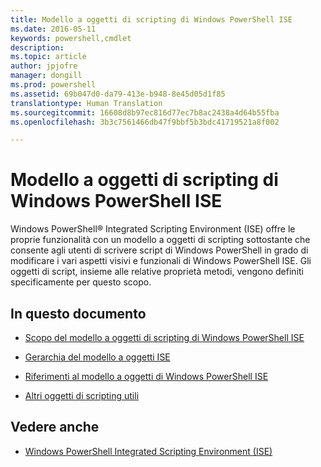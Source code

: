 ```yaml
---
title: Modello a oggetti di scripting di Windows PowerShell ISE
ms.date: 2016-05-11
keywords: powershell,cmdlet
description: 
ms.topic: article
author: jpjofre
manager: dongill
ms.prod: powershell
ms.assetid: 69b047d0-da79-413e-b948-8e45d05d1f85
translationtype: Human Translation
ms.sourcegitcommit: 16608d8b97ec816d77ec7b8ac2438a4d64b55fba
ms.openlocfilehash: 3b3c7561466db47f9bbf5b3bdc41719521a8f002

---
```


# Modello a oggetti di scripting di Windows PowerShell ISE
  Windows PowerShell® Integrated Scripting Environment (ISE) offre le proprie funzionalità con un modello a oggetti di scripting sottostante che consente agli utenti di scrivere script di Windows PowerShell in grado di modificare i vari aspetti visivi e funzionali di Windows PowerShell ISE. Gli oggetti di script, insieme alle relative proprietà metodi, vengono definiti specificamente per questo scopo.

## In questo documento

-   [Scopo del modello a oggetti di scripting di Windows PowerShell ISE](Purpose-of-the-Windows-PowerShell-ISE-Scripting-Object-Model.md)

-   [Gerarchia del modello a oggetti ISE](The-ISE-Object-Model-Hierarchy.md)

-   [Riferimenti al modello a oggetti di Windows PowerShell ISE](Windows-PowerShell-ISE-Object-Model-Reference.md)

-   [Altri oggetti di scripting utili](../../getting-started/cookbooks/Other-Useful-Scripting-Objects.md)

## Vedere anche
- [Windows PowerShell Integrated Scripting Environment (ISE)](../../getting-started/fundamental/Windows-PowerShell-Integrated-Scripting-Environment--ISE-.md)

  



<!--HONumber=Oct16_HO2-->


